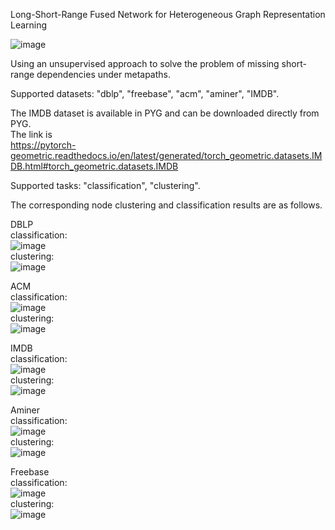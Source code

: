 Long-Short-Range Fused Network for Heterogeneous Graph Representation Learning

![image](https://github.com/youshao1/LSRFN/assets/86708152/ff727218-c365-48d7-890c-0b37ab01a894)

Using an unsupervised approach to solve the problem of missing short-range dependencies under metapaths.

Supported datasets: "dblp", "freebase", "acm", "aminer", "IMDB".  



The IMDB dataset is available in PYG and can be downloaded directly from PYG.   
The link is   
https://pytorch-geometric.readthedocs.io/en/latest/generated/torch_geometric.datasets.IMDB.html#torch_geometric.datasets.IMDB

Supported tasks: "classification", "clustering".


The corresponding node clustering and classification results are as follows.

DBLP  
classification:  
![image](https://github.com/youshao1/LSRFN/assets/86708152/dc06f7ce-f859-4bd2-a790-956055bb85bb)  
clustering:  
![image](https://github.com/youshao1/LSRFN/assets/86708152/535e6a48-73cb-473a-a213-53c874370c28)  

ACM  
classification:  
![image](https://github.com/youshao1/LSRFN/assets/86708152/544ba62a-0e70-4c0e-acf2-45cd51fdbef4)  
clustering:  
![image](https://github.com/youshao1/LSRFN/assets/86708152/b2baa743-ab99-48fc-8d40-e60913a306bc)  


IMDB  
classification:  
![image](https://github.com/youshao1/LSRFN/assets/86708152/b19b719c-fc35-4f14-a59f-d95a345e9337)  
clustering:  
![image](https://github.com/youshao1/LSRFN/assets/86708152/cf4a2e93-42a8-4b74-9203-a466b579f5a3)  


Aminer  
classification:  
![image](https://github.com/youshao1/LSRFN/assets/86708152/a8c8e937-eefe-4e49-bd29-adb7a1dde467)  
clustering:  
![image](https://github.com/youshao1/LSRFN/assets/86708152/d7b72da3-c03a-4210-9097-9bd764d9d049)  


Freebase  
classification:  
![image](https://github.com/youshao1/LSRFN/assets/86708152/b5666a6f-3970-4de9-a36f-46324e81a55e)  
clustering:  
![image](https://github.com/youshao1/LSRFN/assets/86708152/bd1a3694-75cc-4de1-b18b-ae3872cbd33a)  


